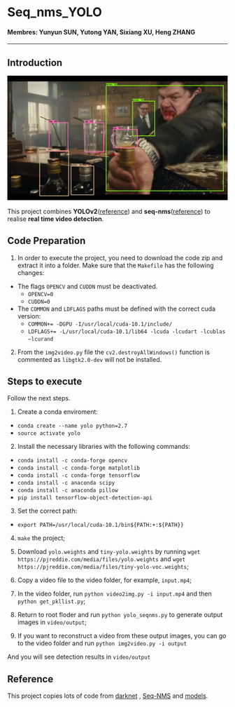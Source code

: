 # Seq_nms_YOLO

#### Membres: Yunyun SUN, Yutong YAN, Sixiang XU, Heng ZHANG

---

## Introduction

![](img/index.jpg) 

This project combines **YOLOv2**([reference](https://arxiv.org/abs/1506.02640)) and **seq-nms**([reference](https://arxiv.org/abs/1602.08465)) to realise **real time video detection**.



## Code Preparation
1. In order to execute the project, you need to download the code zip and extract it into a folder. Make sure that the `Makefile` has the following changes:
  - The flags `OPENCV` and `CUDDN` must be deactivated.
      + `OPENCV=0`
      + `CUDDN=0`
  - The `COMMON` and `LDFLAGS` paths must be defined with the correct cuda version:
      + `COMMON+= -DGPU -I/usr/local/cuda-10.1/include/`
      + `LDFLAGS+= -L/usr/local/cuda-10.1/lib64 -lcuda -lcudart -lcublas –lcurand`

2. From the `img2video.py` file the `cv2.destroyAllWindows()` function is commented as `libgtk2.0-dev` will not be installed.

## Steps to execute
Follow the next steps.

1. Create a conda enviroment:
  - `conda create --name yolo python=2.7`
  - `source activate yolo`
 
2. Install the necessary libraries with the following commands:
  - `conda install -c conda-forge opencv`
  - `conda install -c conda-forge matplotlib`
  - `conda install -c conda-forge tensorflow`
  - `conda install -c anaconda scipy`
  - `conda install -c anaconda pillow`
  - `pip install tensorflow-object-detection-api`
  
3. Set the correct path:
  - `export PATH=/usr/local/cuda-10.1/bin${PATH:+:${PATH}}`
  
4. `make` the project;

5. Download `yolo.weights` and `tiny-yolo.weights` by running `wget https://pjreddie.com/media/files/yolo.weights` and `wget https://pjreddie.com/media/files/tiny-yolo-voc.weights`;

6. Copy a video file to the video folder, for example, `input.mp4`;

7. In the video folder, run `python video2img.py -i input.mp4` and then `python get_pkllist.py`;

8. Return to root floder and run `python yolo_seqnms.py` to generate output images in `video/output`;

9. If you want to reconstruct a video from these output images, you can go to the video folder and run `python img2video.py -i output`

And you will see detection results in `video/output`

## Reference

This project copies lots of code from [darknet](https://github.com/pjreddie/darknet) , [Seq-NMS](https://github.com/lrghust/Seq-NMS) and  [models](https://github.com/tensorflow/models).
